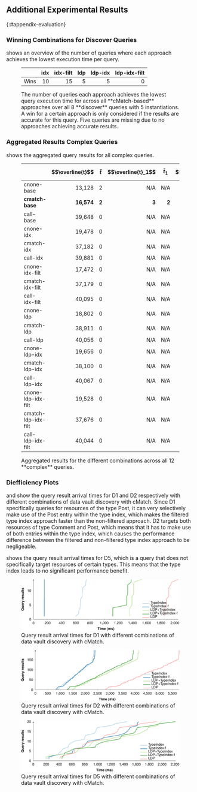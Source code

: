 ## Additional Experimental Results
{:#appendix-evaluation}

### Winning Combinations for Discover Queries

[](#results-queries-cmatch-wins) shows an overview of the number of queries where each approach achieves the lowest execution time per query.

<figure id="results-queries-cmatch-wins" markdown="1" class="table table-smaller-font">

|  | idx | idx-filt | ldp | ldp-idx | ldp-idx-filt |
| --- | ---: | ---: | ---: | ---: | ---: |
| Wins | 10 | 15 | 5 | 5 | 0 |

<figcaption markdown="block">
The number of queries each approach achieves the lowest query execution time for across all **cMatch-based** approaches over all 8 **discover** queries with 5 instantiations.
A win for a certain approach is only considered if the results are accurate for this query.
Five queries are missing due to no approaches achieving accurate results.
</figcaption>
</figure>

### Aggregated Results Complex Queries

[](#results-queries-complex) shows the aggregated query results for all complex queries.

<figure id="results-queries-complex" markdown="1" class="table table-smaller-font">

|  | $$\overline{t}$$ | $$\tilde{t}$$ | $$\overline{t}_1$$ | $$\tilde{t}_1$$ | $$\overline{req}$$ | $$\sum ans$$ | $$\overline{acc}$$ | $$\sum to$$ |
| --- | ---: | ---: | ---: | ---: | ---: | ---: | ---: | ---: |
| cnone-base | 13,128 | 2 | N/A | N/A | 11 | 0.00 | 0.00% | 1 |
| **cmatch-base** | **16,574** | **2** | **3** | **2** | **1,619** | **0.50** | **2.50%** | **4** |
| call-base | 39,648 | 0 | N/A | N/A | 0 | 0.00 | 0.00% | 12 |
| cnone-idx | 19,478 | 0 | N/A | N/A | 262 | 0.00 | 0.00% | 4 |
| cmatch-idx | 37,182 | 0 | N/A | N/A | 71 | 0.00 | 0.00% | 11 |
| call-idx | 39,881 | 0 | N/A | N/A | 0 | 0.00 | 0.00% | 12 |
| cnone-idx-filt | 17,472 | 0 | N/A | N/A | 264 | 0.00 | 0.00% | 4 |
| cmatch-idx-filt | 37,179 | 0 | N/A | N/A | 71 | 0.00 | 0.00% | 11 |
| call-idx-filt | 40,095 | 0 | N/A | N/A | 0 | 0.00 | 0.00% | 12 |
| cnone-ldp | 18,802 | 0 | N/A | N/A | 344 | 0.00 | 0.00% | 4 |
| cmatch-ldp | 38,911 | 0 | N/A | N/A | 81 | 0.00 | 0.00% | 11 |
| call-ldp | 40,056 | 0 | N/A | N/A | 0 | 0.00 | 0.00% | 12 |
| cnone-ldp-idx | 19,656 | 0 | N/A | N/A | 400 | 0.00 | 0.00% | 4 |
| cmatch-ldp-idx | 38,100 | 0 | N/A | N/A | 87 | 0.00 | 0.00% | 11 |
| call-ldp-idx | 40,067 | 0 | N/A | N/A | 0 | 0.00 | 0.00% | 12 |
| cnone-ldp-idx-filt | 19,528 | 0 | N/A | N/A | 389 | 0.00 | 0.00% | 5 |
| cmatch-ldp-idx-filt | 37,676 | 0 | N/A | N/A | 110 | 0.00 | 0.00% | 11 |
| call-ldp-idx-filt | 40,044 | 0 | N/A | N/A | 0 | 0.00 | 0.00% | 12 |

<figcaption markdown="block">
Aggregated results for the different combinations across all 12 **complex** queries.
</figcaption>
</figure>

### Diefficiency Plots

[](#figure-querytimes_d1-3) and [](#figure-querytimes_d2-3) show the query result arrival times for D1 and D2 respectively
with different combinations of data vault discovery with cMatch.
Since D1 specifically queries for resources of the type Post, it can very selectively make use of the Post entry within the type index,
which makes the filtered type index approach faster than the non-filtered approach.
D2 targets both resources of type Comment and Post, which means that it has to make use of both entries within the type index,
which causes the performance difference between the filtered and non-filtered type index approach to be negligeable.

[](#figure-querytimes_d5-4) shows the query result arrival times for D5,
which is a query that does not specifically target resources of certain types.
This means that the type index leads to no significant performance benefit.

<figure id="figure-querytimes_d1-3">
<img src="img/experiments/querytimes_d1-3.svg" alt="Query result arrival times for D1">
<figcaption markdown="block">
Query result arrival times for D1 with different combinations of data vault discovery with cMatch.
</figcaption>
</figure>

<figure id="figure-querytimes_d2-3">
<img src="img/experiments/querytimes_d2-3.svg" alt="Query result arrival times for D2">
<figcaption markdown="block">
Query result arrival times for D2 with different combinations of data vault discovery with cMatch.
</figcaption>
</figure>

<figure id="figure-querytimes_d5-4">
<img src="img/experiments/querytimes_d5-4.svg" alt="Query result arrival times for D5">
<figcaption markdown="block">
Query result arrival times for D5 with different combinations of data vault discovery with cMatch.
</figcaption>
</figure>